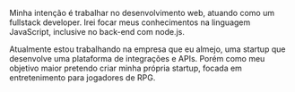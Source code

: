 Minha intenção é trabalhar no desenvolvimento web, atuando como um fullstack developer. 
Irei focar meus conhecimentos na linguagem JavaScript, inclusive no back-end com node.js.

Atualmente estou trabalhando na empresa que eu almejo, uma startup que desenvolve uma plataforma de integrações e APIs. 
Porém como meu objetivo maior pretendo criar minha própria startup, focada em entretenimento para jogadores de RPG.
